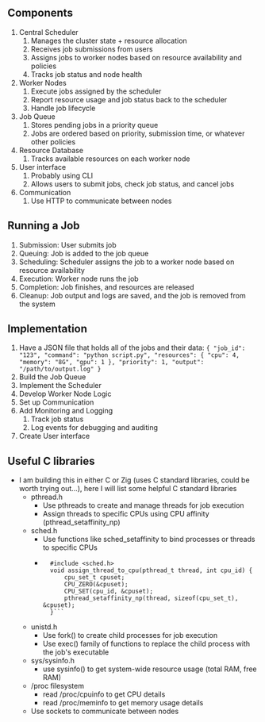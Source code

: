 ## Components

1. Central Scheduler
	1. Manages the cluster state + resource allocation
	2. Receives job submissions from users
	3. Assigns jobs to worker nodes based on resource availability and policies
	4. Tracks job status and node health
2. Worker Nodes
	1. Execute jobs assigned by the scheduler
	2. Report resource usage and job status back to the scheduler
	3. Handle job lifecycle
3. Job Queue
	1. Stores pending jobs in a priority queue
	2. Jobs are ordered based on priority, submission time, or whatever other policies
4. Resource Database
	1. Tracks available resources on each worker node
5. User interface
	1. Probably using CLI
	2. Allows users to submit jobs, check job status, and cancel jobs
6. Communication
	1. Use HTTP to communicate between nodes

## Running a Job

1. Submission: User submits job
2. Queuing: Job is added to the job queue
3. Scheduling: Scheduler assigns the job to a worker node based on resource availability
4. Execution: Worker node runs the job
5. Completion: Job finishes, and resources are released
6. Cleanup: Job output and logs are saved, and the job is removed from the system

## Implementation

1. Have a JSON file that holds all of the jobs and their data: ```{
  "job_id": "123",
  "command": "python script.py",
  "resources": {
    "cpu": 4,
    "memory": "8G",
    "gpu": 1
  },
  "priority": 1,
  "output": "/path/to/output.log"
}```
2. Build the Job Queue
3. Implement the Scheduler
4. Develop Worker Node Logic
5. Set up Communication
6. Add Monitoring and Logging
	1. Track job status
	2. Log events for debugging and auditing
7. Create User interface

## Useful C libraries

- I am building this in either C or Zig (uses C standard libraries, could be worth trying out...), here I will list some helpful C standard libraries
	- pthread.h
		- Use pthreads to create and manage threads for job execution
		- Assign threads to specific CPUs using CPU affinity (pthread_setaffinity_np)
	- sched.h
		- Use functions like sched_setaffinity to bind processes or threads to specific CPUs
		- ```#include <pthread.h>
			#include <sched.h>
			void assign_thread_to_cpu(pthread_t thread, int cpu_id) {
			    cpu_set_t cpuset;
			    CPU_ZERO(&cpuset);
				CPU_SET(cpu_id, &cpuset);
			    pthread_setaffinity_np(thread, sizeof(cpu_set_t), &cpuset);
			}```
	- unistd.h
		- Use fork() to create child processes for job execution
		- Use exec() family of functions to replace the child process with the job's executable
	- sys/sysinfo.h
		- use sysinfo() to get system-wide resource usage (total RAM, free RAM)
	- /proc filesystem
		- read /proc/cpuinfo to get CPU details
		- read /proc/meminfo to get memory usage details
	- Use sockets to communicate between nodes